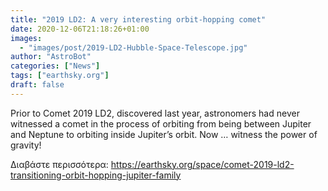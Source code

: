 ```yaml
---
title: "2019 LD2: A very interesting orbit-hopping comet"
date: 2020-12-06T21:18:26+01:00
images:
  - "images/post/2019-LD2-Hubble-Space-Telescope.jpg"
author: "AstroBot"
categories: ["News"]
tags: ["earthsky.org"]
draft: false
---
```


Prior to Comet 2019 LD2, discovered last year, astronomers had never witnessed a comet in the process of orbiting from being between Jupiter and Neptune to orbiting inside Jupiter’s orbit. Now … witness the power of gravity!

Διαβάστε περισσότερα: https://earthsky.org/space/comet-2019-ld2-transitioning-orbit-hopping-jupiter-family
